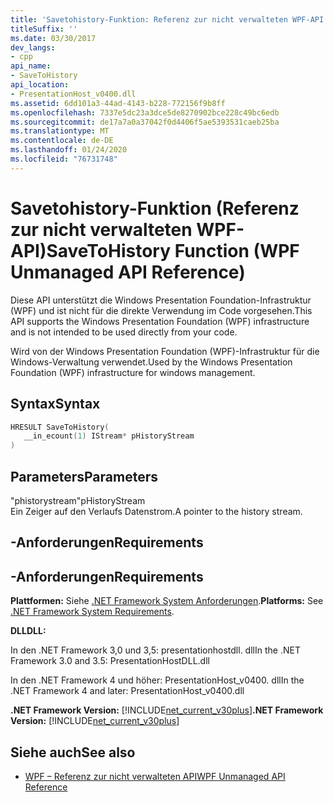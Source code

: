 ```yaml
---
title: 'Savetohistory-Funktion: Referenz zur nicht verwalteten WPF-API'
titleSuffix: ''
ms.date: 03/30/2017
dev_langs:
- cpp
api_name:
- SaveToHistory
api_location:
- PresentationHost_v0400.dll
ms.assetid: 6dd101a3-44ad-4143-b228-772156f9b8ff
ms.openlocfilehash: 7337e5dc23a3dce5de8270902bce228c49bc6edb
ms.sourcegitcommit: de17a7a0a37042f0d4406f5ae5393531caeb25ba
ms.translationtype: MT
ms.contentlocale: de-DE
ms.lasthandoff: 01/24/2020
ms.locfileid: "76731748"
---
```

# <a name="savetohistory-function-wpf-unmanaged-api-reference"></a><span data-ttu-id="5041f-102">Savetohistory-Funktion (Referenz zur nicht verwalteten WPF-API)</span><span class="sxs-lookup"><span data-stu-id="5041f-102">SaveToHistory Function (WPF Unmanaged API Reference)</span></span>
<span data-ttu-id="5041f-103">Diese API unterstützt die Windows Presentation Foundation-Infrastruktur (WPF) und ist nicht für die direkte Verwendung im Code vorgesehen.</span><span class="sxs-lookup"><span data-stu-id="5041f-103">This API supports the Windows Presentation Foundation (WPF) infrastructure and is not intended to be used directly from your code.</span></span>  
  
 <span data-ttu-id="5041f-104">Wird von der Windows Presentation Foundation (WPF)-Infrastruktur für die Windows-Verwaltung verwendet.</span><span class="sxs-lookup"><span data-stu-id="5041f-104">Used by the Windows Presentation Foundation (WPF) infrastructure for windows management.</span></span>  
  
## <a name="syntax"></a><span data-ttu-id="5041f-105">Syntax</span><span class="sxs-lookup"><span data-stu-id="5041f-105">Syntax</span></span>  
  
```cpp  
HRESULT SaveToHistory(  
   __in_ecount(1) IStream* pHistoryStream  
)  
```  
  
## <a name="parameters"></a><span data-ttu-id="5041f-106">Parameters</span><span class="sxs-lookup"><span data-stu-id="5041f-106">Parameters</span></span>  
 <span data-ttu-id="5041f-107">"phistorystream"</span><span class="sxs-lookup"><span data-stu-id="5041f-107">pHistoryStream</span></span>  
 <span data-ttu-id="5041f-108">Ein Zeiger auf den Verlaufs Datenstrom.</span><span class="sxs-lookup"><span data-stu-id="5041f-108">A pointer to the history stream.</span></span>  
  
## <a name="requirements"></a><span data-ttu-id="5041f-109">-Anforderungen</span><span class="sxs-lookup"><span data-stu-id="5041f-109">Requirements</span></span>  
  
## <a name="requirements"></a><span data-ttu-id="5041f-110">-Anforderungen</span><span class="sxs-lookup"><span data-stu-id="5041f-110">Requirements</span></span>  
 <span data-ttu-id="5041f-111">**Plattformen:** Siehe [.NET Framework System Anforderungen](../../get-started/system-requirements.md).</span><span class="sxs-lookup"><span data-stu-id="5041f-111">**Platforms:** See [.NET Framework System Requirements](../../get-started/system-requirements.md).</span></span>  
  
 <span data-ttu-id="5041f-112">**DLL**</span><span class="sxs-lookup"><span data-stu-id="5041f-112">**DLL:**</span></span>  
  
 <span data-ttu-id="5041f-113">In den .NET Framework 3,0 und 3,5: presentationhostdll. dll</span><span class="sxs-lookup"><span data-stu-id="5041f-113">In the .NET Framework 3.0 and 3.5: PresentationHostDLL.dll</span></span>  
  
 <span data-ttu-id="5041f-114">In den .NET Framework 4 und höher: PresentationHost_v0400. dll</span><span class="sxs-lookup"><span data-stu-id="5041f-114">In the .NET Framework 4 and later: PresentationHost_v0400.dll</span></span>  
  
 <span data-ttu-id="5041f-115">**.NET Framework Version:** [!INCLUDE[net_current_v30plus](../../../../includes/net-current-v30plus-md.md)]</span><span class="sxs-lookup"><span data-stu-id="5041f-115">**.NET Framework Version:** [!INCLUDE[net_current_v30plus](../../../../includes/net-current-v30plus-md.md)]</span></span>  
  
## <a name="see-also"></a><span data-ttu-id="5041f-116">Siehe auch</span><span class="sxs-lookup"><span data-stu-id="5041f-116">See also</span></span>

- [<span data-ttu-id="5041f-117">WPF – Referenz zur nicht verwalteten API</span><span class="sxs-lookup"><span data-stu-id="5041f-117">WPF Unmanaged API Reference</span></span>](wpf-unmanaged-api-reference.md)
